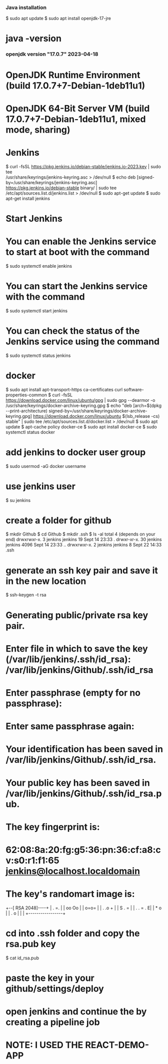 ### Java installation
$ sudo apt update
$ sudo apt install openjdk-17-jre

# java -version
### openjdk version "17.0.7" 2023-04-18
# OpenJDK Runtime Environment (build 17.0.7+7-Debian-1deb11u1)
# OpenJDK 64-Bit Server VM (build 17.0.7+7-Debian-1deb11u1, mixed mode, sharing)

# Jenkins
$ curl -fsSL https://pkg.jenkins.io/debian-stable/jenkins.io-2023.key | sudo tee \
  /usr/share/keyrings/jenkins-keyring.asc > /dev/null
$ echo deb [signed-by=/usr/share/keyrings/jenkins-keyring.asc] \
  https://pkg.jenkins.io/debian-stable binary/ | sudo tee \
  /etc/apt/sources.list.d/jenkins.list > /dev/null
$ sudo apt-get update
$ sudo apt-get install jenkins

# Start Jenkins

# You can enable the Jenkins service to start at boot with the command

$ sudo systemctl enable jenkins

# You can start the Jenkins service with the command
$ sudo systemctl start jenkins

# You can check the status of the Jenkins service using the command
$ sudo systemctl status jenkins

# docker
$ sudo apt install apt-transport-https ca-certificates curl software-properties-common
$ curl -fsSL https://download.docker.com/linux/ubuntu/gpg | sudo gpg --dearmor -o /usr/share/keyrings/docker-archive-keyring.gpg
$ echo "deb [arch=$(dpkg --print-architecture) signed-by=/usr/share/keyrings/docker-archive-keyring.gpg] https://download.docker.com/linux/ubuntu $(lsb_release -cs) stable" | sudo tee /etc/apt/sources.list.d/docker.list > /dev/null
$ sudo apt update
$ apt-cache policy docker-ce
$ sudo apt install docker-ce
$ sudo systemctl status docker

# add jenkins to docker user group
$ sudo usermod -aG docker username

# use jenkins user
$ su jenkins

###
# create a folder for github
$ mkdir Github
$ cd Github
$ mkdir .ssh
$ ls -al
total 4 (depends on your end)
drwxrwxr-x. 3 jenkins jenkins 19 Sept 14 23:33 .
drwxr-xr-x. 30 jenkins jenkins 4096 Sept 14 23:33 ..
drwxrwxr-x. 2 jenkins jenkins 8 Sept 22 14:33 .ssh

# generate an ssh key pair and save it in the new location
$ ssh-keygen -t rsa
# Generating public/private rsa key pair.
# Enter file in which to save the key (/var/lib/jenkins/.ssh/id_rsa): /var/lib/jenkins/Github/.ssh/id_rsa
# Enter passphrase (empty for no passphrase):
# Enter same passphrase again:
# Your identification has been saved in /var/lib/jenkins/Github/.ssh/id_rsa.
# Your public key has been saved in /var/lib/jenkins/Github/.ssh/id_rsa.pub.
# The key fingerprint is:
# 62:08:8a:20:fg:g5:36:pn:36:cf:a8:cv:s0:r1:f1:65 jenkins@localhost.localdomain
# The key's randomart image is:
+--[ RSA 2048]----+
| . =. |
| oo Oo |
| o=o= |
| . .o + |
| S . = |
| . . = . E|
| * o |
| . o |
| |
+-----------------+

# cd into .ssh folder and copy the rsa.pub key
$ cat id_rsa.pub

# paste the key in your github/settings/deploy

# open jenkins and continue the by creating a pipeline job


# NOTE: I USED THE REACT-DEMO-APP
